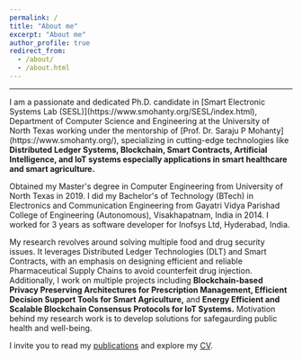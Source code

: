 ```yaml
---
permalink: /
title: "About me"
excerpt: "About me"
author_profile: true
redirect_from: 
  - /about/
  - /about.html
---
```

<hr/>
I am a passionate and dedicated Ph.D. candidate in [Smart Electronic Systems Lab (SESL)](https://www.smohanty.org/SESL/index.html), Department of Computer Science and Engineering at the University of North Texas working under the mentorship of [Prof. Dr. Saraju P Mohanty](https://www.smohanty.org/), specializing in cutting-edge technologies like <b>Distributed Ledger Systems, Blockchain, Smart Contracts, Artificial Intelligence, and IoT systems especially applications in smart healthcare and smart agriculture.</b> <br>


Obtained my Master's degree in Computer Engineering from University of North Texas in 2019. I did my Bachelor's of Technology (BTech) in Electronics and Communication Engineering from Gayatri Vidya Parishad College of Engineering (Autonomous), Visakhapatnam, India in 2014. I worked for 3 years as software developer for Inofsys Ltd, Hyderabad, India.  

My research revolves around solving multiple food and drug security issues. It leverages Distributed Ledger Technologies (DLT) and Smart Contracts, with an emphasis on designing efficient and reliable Pharmaceutical Supply Chains to avoid counterfeit drug injection. Additionally, I work on multiple projects including <b>Blockchain-based Privacy Preserving Architectures for Prescription Management, Efficient Decision Support Tools for Smart Agriculture,</b> and <b>Energy Efficient and Scalable Blockchain Consensus Protocols for IoT Systems.</b> Motivation behind my research work is to develop solutions for safegaurding public health and well-being. 


I invite you to read my [publications](https://scholar.google.com/citations?user=Aah8R5oAAAAJ&hl=en) and explore my [CV](/files/Resume.pdf).
